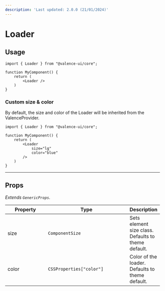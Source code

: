 ```yaml
---
description: 'Last updated: 2.0.0 (21/01/2024)'
---
```


# Loader

## Usage

```tsx
import { Loader } from "@valence-ui/core";

function MyComponent() { 
    return ( 
        <Loader />
    )
}
```

### Custom size & color

By default, the size and color of the Loader will be inherited from the ValenceProvider.

```tsx
import { Loader } from "@valence-ui/core";

function MyComponent() { 
    return ( 
        <Loader 
            size="lg"
            color="blue"
        />
    )
}
```

***

## Props

_Extends `GenericProps`._

<table data-full-width="true"><thead><tr><th width="120">Property</th><th width="256">Type</th><th>Description</th></tr></thead><tbody><tr><td>size</td><td><code>ComponentSize</code></td><td>Sets element size class. Defaults to theme default.</td></tr><tr><td>color</td><td><code>CSSProperties["color"]</code></td><td>Color of the loader. Defaults to theme default.</td></tr></tbody></table>
